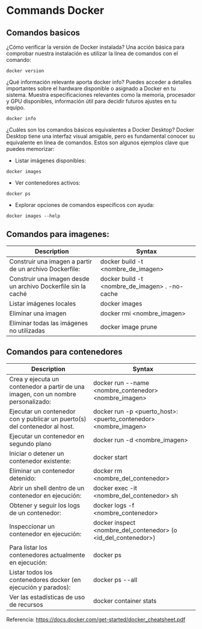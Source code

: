# Commands Docker

## Comandos basicos

¿Cómo verificar la versión de Docker instalada?
Una acción básica para comprobar nuestra instalación es utilizar la línea de comandos con el comando:
```
docker version
```

¿Qué información relevante aporta docker info?
Puedes acceder a detalles importantes sobre el hardware disponible o asignado a Docker en tu sistema. Muestra especificaciones relevantes como la memoria, procesador y GPU disponibles, información útil para decidir futuros ajustes en tu equipo.
```
docker info
```

¿Cuáles son los comandos básicos equivalentes a Docker Desktop?
Docker Desktop tiene una interfaz visual amigable, pero es fundamental conocer su equivalente en línea de comandos. Estos son algunos ejemplos clave que puedes memorizar:

* Listar imágenes disponibles:
```
docker images
```
* Ver contenedores activos:
```
docker ps
```
* Explorar opciones de comandos específicos con ayuda:
```
docker images --help
```

## Comandos para imagenes:

| Description      | Syntax |
| ----------- | ----------- |
| Construir una imagen a partir de un archivo Dockerfile: | docker build -t <nombre_de_imagen> |
| Construir una imagen desde un archivo Dockerfile sin la caché | docker build -t <nombre_de_imagen> . -no-cache |
| Listar imágenes locales | docker images |
| Eliminar una imagen | docker rmi <nombre_imagen> |
| Eliminar todas las imágenes no utilizadas |  docker image prune |


## Comandos para contenedores

| Description      | Syntax |
| ----------- | ----------- |
| Crea y ejecuta un contenedor a partir de una imagen, con un nombre personalizado: | docker run --name <nombre_contenedor> <nombre_imagen> |
| Ejecutar un contenedor con y publicar un puerto(s) del contenedor al host. | docker run -p <puerto_host>:<puerto_contenedor> <nombre_imagen> |
| Ejecutar un contenedor en segundo plano | docker run -d <nombre_imagen> |
| Iniciar o detener un contenedor existente: | docker start|stop <nombre_del_contenedor> (o <id_del_contenedor>) |
| Eliminar un contenedor detenido: | docker rm <nombre_del_contenedor> |
| Abrir un shell dentro de un contenedor en ejecución: | docker exec -it <nombre_del_contenedor> sh |
| Obtener y seguir los logs de un contenedor: | docker logs -f <nombre_contenedor> |
| Inspeccionar un contenedor en ejecución: | docker inspect <nombre_del_contenedor> (o <id_del_contenedor>) |
| Para listar los contenedores actualmente en ejecución: | docker ps |
| Listar todos los contenedores docker (en ejecución y parados): | docker ps --all |
| Ver las estadísticas de uso de recursos | docker container stats |


Referencia: https://docs.docker.com/get-started/docker_cheatsheet.pdf
